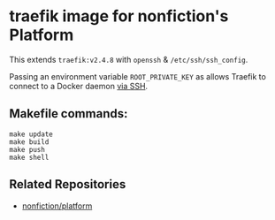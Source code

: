 # traefik image for nonfiction's Platform

This extends `traefik:v2.4.8` with `openssh` & `/etc/ssh/ssh_config`. 

Passing an environment variable `ROOT_PRIVATE_KEY` as allows Traefik to connect 
to a Docker daemon [via SSH](https://doc.traefik.io/traefik/providers/docker/).


## Makefile commands:  

```
make update
make build
make push
make shell
```

## Related Repositories
- [nonfiction/platform](https://github.com/nonfiction/platform)
